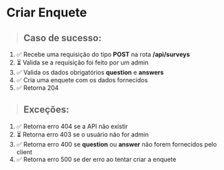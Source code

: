 # Criar Enquete

> ## Caso de sucesso:
1. ✅ Recebe uma requisição do tipo **POST** na rota **/api/surveys**
2. ⏳ Valida se a requisição foi feito por um admin
3. ✅ Valida os dados obrigatórios **question** e **answers**
4. ✅ Cria uma enquete com os dados fornecidos
5. ✅ Retorna 204

> ## Exceções:
1. ✅ Retorna erro 404 se a API não existir
2. ⏳ Retorna erro 403 se o usuário não for admin
3. ✅ Retorna erro 400 se **question** ou **answer** não forem fornecidos pelo client 
4. ✅ Retorna erro 500 se der erro ao tentar criar a enquete
